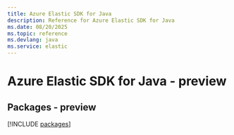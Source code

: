 ```yaml
---
title: Azure Elastic SDK for Java
description: Reference for Azure Elastic SDK for Java
ms.date: 08/20/2025
ms.topic: reference
ms.devlang: java
ms.service: elastic
---
```

# Azure Elastic SDK for Java - preview
## Packages - preview
[!INCLUDE [packages](elastic-index.md)]